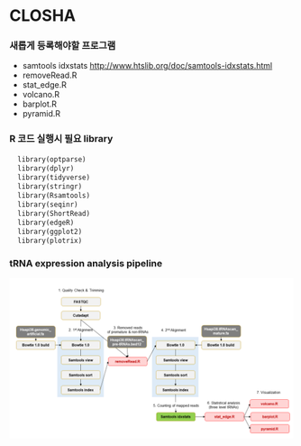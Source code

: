 # CLOSHA  

### 새롭게 등록해야할 프로그램  
  * samtools idxstats http://www.htslib.org/doc/samtools-idxstats.html  
  * removeRead.R  
  * stat_edge.R  
  * volcano.R  
  * barplot.R  
  * pyramid.R  

### R 코드 실행시 필요 library  
~~~   
  library(optparse)  
  library(dplyr) 
  library(tidyverse)  
  library(stringr)  
  library(Rsamtools)  
  library(seqinr)  
  library(ShortRead)  
  library(edgeR)  
  library(ggplot2)  
  library(plotrix)   
~~~

### tRNA expression analysis pipeline
![Pipeline](./bioexpress_pipeline.png)
  
  
  

